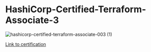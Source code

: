 # HashiCorp-Certified-Terraform-Associate-3

![hashicorp-certified-terraform-associate-003 (1)](https://github.com/aminelkl/HashiCorp-Certified-Terraform-Associate-3/assets/96929412/f74e78e2-ff81-4d7c-a432-5fbf11d8482e)

[Link to certification](https://www.credly.com/badges/09cfa5f3-93bc-4c08-acd4-f94006e1ef61/public_url)
